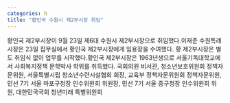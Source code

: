 ```yaml
---
categories: h
title: "황인국 수원시 제2부시장 취임"
---
```

황인국 제2부시장이 9월 23일 제6대 수원시 제2부시장으로 취임했다.이재준 수원특례시장은 23일 집무실에서 황인국 제2부시장에게 임용장을 수여했다. 황 제2부시장은 별도 취임식 없이 업무를 시작했다.황인국 제2부시장은 1963년생으로 서울기독대학교에서 사회복지정책 문학박사 학위를 취득했다. 국회의원 비서관, 청소년보호위원회 정책자문위원, 서울특별시립 청소년수련시설협회 회장, 교육부 정책자문위원회 정책자문위원, 민선 7기 서울 마포구청장 인수위원회 위원장, 민선 7기 서울 중구청장 인수위원회 위원, 대한민국국회 청년미래 특별위원회